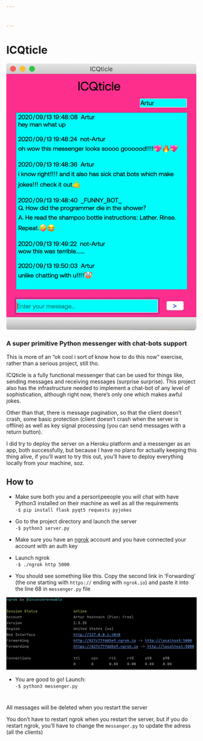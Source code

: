 ```yaml
---


---
```


<h1 id="icqticle">ICQticle</h1>
<p><img src="https://github.com/DippyArtu/ICQticle/blob/master/pics/msg.png" alt="ui"></p>
<h3 id="a-super-primitive-python-messenger-with-chat-bots-support">A super primitive Python messenger with chat-bots support</h3>
<p>This is more of an “ok cool i sort of know how to do this now” exercise, rather than a serious project, still tho.</p>
<p>ICQticle is a fully functional messenger that can be used for things like, sending messages and receiving messages (surprise surprise). This project also has the infrastructure needed to implement a chat-bot of any level of sophistication, although right now, there’s only one which makes awful jokes.</p>
<p>Other than that, there is message pagination, so that the client doesn’t crash, some basic protection (client doesn’t crash when the server is offline) as well as key signal processing (you can send messages with a return button).</p>
<p>I did try to deploy the server on a Heroku platform and a messenger as an app, both successfully, but because I have no plans for actually keeping this thing alive, if you’ll want to try this out, you’ll have to deploy everything locally from your machine, soz.</p>
<h2 id="how-to">How to</h2>
<ul>
<li>
<p>Make sure both you and a person\peeople you will chat with have Python3 installed on their machine as well as all the requirements<br>
<code>-$ pip install flask pyqt5 requests pyjokes</code></p>
</li>
<li>
<p>Go to the project directory and launch the server<br>
<code>-$ python3 server.py</code></p>
</li>
<li>
<p>Make sure you have an <a href="http://ngrok.com">ngrok</a> account and you have connected your account with an auth key</p>
</li>
<li>
<p>Launch ngrok<br>
<code>-$ ./ngrok http 5000</code></p>
</li>
<li>
<p>You should see something like this. Copy the second link in ‘Forwarding’ (the one starting with <code>https://</code> ending with <code>ngrok.io</code>) and paste it into the line 68 in <code>messenger.py</code> file</p>
</li>
</ul>
<p><img src="https://github.com/DippyArtu/ICQticle/blob/master/pics/ngrok.jpg" alt="ngrok"></p>
<ul>
<li>You are good to go! Launch:<br>
<code>-$ python3 messenger.py</code></li>
</ul>
<h1 id="section"></h1>
<p>All messages will be deleted when you restart the server</p>
<p>You don’t have to restart ngrok when you restart the server, but if you do restart ngrok, you’ll have to change the <code>messanger.py</code> to update the adress (all the clients)</p>

